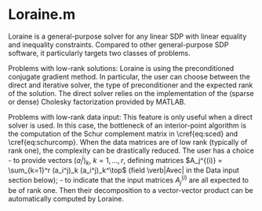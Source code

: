 # Loraine.m

Loraine is a general-purpose solver for any linear SDP with linear equality and inequality constraints. Compared to other general-purpose SDP software, it particularly targets two classes of problems.

Problems with low-rank solutions: Loraine is using the preconditioned conjugate gradient method. In particular, the user can choose between the direct and iterative solver, the type of preconditioner and the expected rank of the solution. The direct solver relies on the implementation of the (sparse or dense) Cholesky factorization provided by MATLAB.

Problems with low-rank data input: This feature is only useful when a direct solver is used. In this case, the bottleneck of an interior-point algorithm is the computation of the Schur complement matrix in \cref{eq:sced} and \cref{eq:schurcomp}. When the data matrices are of low rank (typically of rank one), the complexity can be drastically reduced. The user has a choice
    - to provide vectors $(a_i^j)_k,\ k=1,\ldots,r$, defining matrices $A_j^{(i)} = \sum_{k=1}^r (a_i^j)_k (a_i^j)_k^\top$ (field \verb|Avec| in the Data input section below);
    - to indicate that the input matrices $A_j^{(i)}$ are all expected to be of rank one. Then their decomposition to a vector-vector product can be automatically computed by Loraine.

